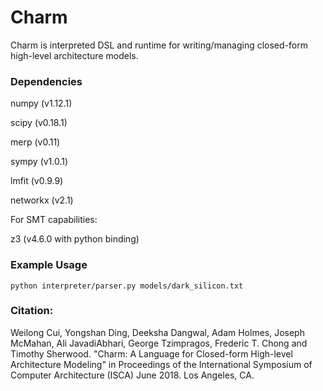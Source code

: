 Charm
=====

Charm is interpreted DSL and runtime for writing/managing
closed-form high-level architecture models.

### Dependencies

numpy (v1.12.1)

scipy (v0.18.1)

merp (v0.11)

sympy (v1.0.1)

lmfit (v0.9.9)

networkx (v2.1)

For SMT capabilities:

z3 (v4.6.0 with python binding)

### Example Usage

```
python interpreter/parser.py models/dark_silicon.txt
```

### Citation:

Weilong Cui, Yongshan Ding, Deeksha Dangwal, Adam Holmes, Joseph McMahan, Ali JavadiAbhari, George Tzimpragos, Frederic T. Chong and Timothy Sherwood. "Charm: A Language for Closed-form High-level Architecture Modeling" in Proceedings of the International Symposium of Computer Architecture (ISCA) June 2018. Los Angeles, CA.
